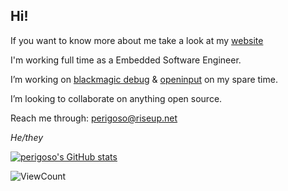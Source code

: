 
## Hi!

If you want to know more about me take a look at my [website](https://perigoso.github.io/)


I'm working full time as a Embedded Software Engineer.

I’m working on [blackmagic debug](https://github.com/blackmagic-debug/blackmagic) & [openinput](https://openinput.readthedocs.io) on my spare time.

I’m looking to collaborate on anything open source.

Reach me through: perigoso@riseup.net

*He/they*

[![perigoso's GitHub stats](https://github-readme-stats.vercel.app/api?username=perigoso&count_private=true&show_icons=true&theme=bear)](https://github.com/anuraghazra/github-readme-stats)

![ViewCount](https://views.whatilearened.today/views/github/perigoso/perigoso.svg?cache=remove)
